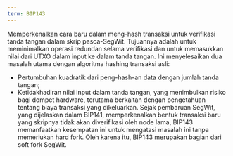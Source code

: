 ```yaml
---
term: BIP143
---
```


Memperkenalkan cara baru dalam meng-hash transaksi untuk verifikasi tanda tangan dalam skrip pasca-SegWit. Tujuannya adalah untuk meminimalkan operasi redundan selama verifikasi dan untuk memasukkan nilai dari UTXO dalam input ke dalam tanda tangan. Ini menyelesaikan dua masalah utama dengan algoritma hashing transaksi asli:
* Pertumbuhan kuadratik dari peng-hash-an data dengan jumlah tanda tangan;
* Ketidakhadiran nilai input dalam tanda tangan, yang menimbulkan risiko bagi dompet hardware, terutama berkaitan dengan pengetahuan tentang biaya transaksi yang dikeluarkan.
Sejak pembaruan SegWit, yang dijelaskan dalam BIP141, memperkenalkan bentuk transaksi baru yang skripnya tidak akan diverifikasi oleh node lama, BIP143 memanfaatkan kesempatan ini untuk mengatasi masalah ini tanpa memerlukan hard fork. Oleh karena itu, BIP143 merupakan bagian dari soft fork SegWit.